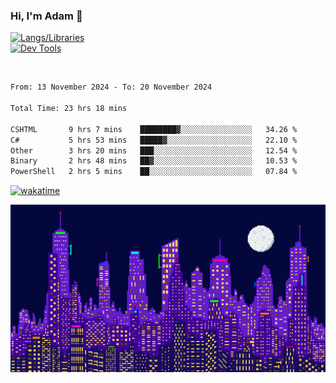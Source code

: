 ### Hi, I'm Adam 👋

[![Langs/Libraries](https://skillicons.dev/icons?i=cs,dotnet,js,css,html,sass,ts,jquery,bootstrap)](https://skillicons.dev)
<br/>
[![Dev Tools](https://skillicons.dev/icons?i=git,github,githubactions,visualstudio)](https://skillicons.dev)

<br/>

<!--START_SECTION:waka-->

```txt
From: 13 November 2024 - To: 20 November 2024

Total Time: 23 hrs 18 mins

CSHTML       9 hrs 7 mins    ████████▓░░░░░░░░░░░░░░░░   34.26 %
C#           5 hrs 53 mins   █████▓░░░░░░░░░░░░░░░░░░░   22.10 %
Other        3 hrs 20 mins   ███░░░░░░░░░░░░░░░░░░░░░░   12.54 %
Binary       2 hrs 48 mins   ██▓░░░░░░░░░░░░░░░░░░░░░░   10.53 %
PowerShell   2 hrs 5 mins    ██░░░░░░░░░░░░░░░░░░░░░░░   07.84 %
```

<!--END_SECTION:waka-->

[![wakatime](https://wakatime.com/badge/user/2234bda2-efd3-47c5-8724-79108edfe9aa.svg)](https://wakatime.com/@2234bda2-efd3-47c5-8724-79108edfe9aa)

![Pixelated city at night](./media/city.gif)
